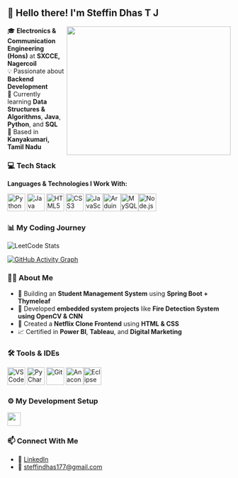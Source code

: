 ## 👋 Hello there! I'm **Steffin Dhas T J**

<img align="right" width="370" height="290" src="https://i.pinimg.com/originals/47/f0/34/47f0342cec72b800463bf003eac1257e.gif">

🎓 **Electronics & Communication Engineering (Hons)** at **SXCCE, Nagercoil**  
💡 Passionate about **Backend Development**  
🌱 Currently learning **Data Structures & Algorithms**, **Java**, **Python**, and **SQL**  
📍 Based in **Kanyakumari, Tamil Nadu**

### 💻 Tech Stack

**Languages & Technologies I Work With:**

<img height="40" src="https://img.icons8.com/color/48/python.png" title="Python"/> <img height="40" src="https://img.icons8.com/color/48/java-coffee-cup-logo.png" title="Java"/> <img height="40" src="https://img.icons8.com/color/48/html-5.png" title="HTML5"/> <img height="40" src="https://img.icons8.com/color/48/css3.png" title="CSS3"/> <img height="40" src="https://img.icons8.com/color/48/javascript.png" title="JavaScript"/><img height="40" src="https://img.icons8.com/fluent/48/arduino.png" title="Arduino"/><img height="40" src="https://img.icons8.com/color/48/mysql-logo.png" title="MySQL"/><img height="40" src="https://img.icons8.com/color/48/nodejs.png" title="Node.js"/>

### 📊 My Coding Journey

![LeetCode Stats](https://leetcard.jacoblin.cool/steffindhas177?theme=dark&font=Marcellus&ext=heatmap)

[![GitHub Activity Graph](https://github-readme-activity-graph.vercel.app/graph?username=steffindhas&bg_color=121112&color=15c18d&line=04fb5a&point=403d3d&area=true&hide_border=true)](https://github.com/ashutosh00710/github-readme-activity-graph)

### 👨‍💻 About Me

- 🚀 Building an **Student Management System** using **Spring Boot + Thymeleaf**
- 🤖 Developed **embedded system projects** like **Fire Detection System using OpenCV & CNN**
- 🎨 Created a **Netflix Clone Frontend** using **HTML & CSS**
- 📈 Certified in **Power BI**, **Tableau**, and **Digital Marketing**

  
### 🛠️ Tools & IDEs

<img height="40" src="https://img.icons8.com/color/48/visual-studio-code-2019.png" title="VS Code"/> <img height="40" src="https://img.icons8.com/color/48/pycharm.png" title="PyCharm"/> <img height="40" src="https://img.icons8.com/color/48/git.png" title="Git"/> <img height="40" src="https://img.icons8.com/dusk/64/anaconda.png" title="Anaconda"/><img height="40" src="https://img.icons8.com/officel/480/java-eclipse.png" title="Eclipse"/>

### ⚙️ My Development Setup

<img height="30" src="https://img.shields.io/badge/NVIDIA-GTX1650-76B900?style=for-the-badge&logo=nvidia&logoColor=white"/>

### 📫 Connect With Me

- 💼 [LinkedIn](https://www.linkedin.com/in/steffindhas) 
- 📧 steffindhas177@gmail.com 


